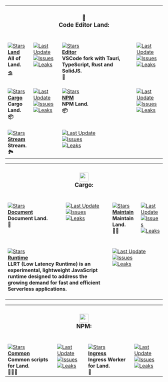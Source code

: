 <table><tr><td colspan=4><h3 align=center><picture></picture>🌄<br>Code Editor Land:<br></h3></td></tr><tr><td colspan=1 valign=top><br><a href=https://github.com/CodeEditorLand/Property target=_blank><picture><source media="(prefers-color-scheme: dark)" srcset="https://img.shields.io/github/stars/CodeEditorLand/Property?label=stars&#38;logo=github&#38;color=black&#38;labelColor=black&#38;logoColor=white&#38;logoWidth=0&#38;logoColor=black"><source media="(prefers-color-scheme: light)" srcset="https://img.shields.io/github/stars/CodeEditorLand/Property?label=stars&#38;logo=github&#38;color=white&#38;labelColor=white&#38;logoColor=black&#38;logoWidth=0&#38;logoColor=black"><img alt=Stars src="https://img.shields.io/github/stars/CodeEditorLand/Property?label=stars&#38;logo=github&#38;color=black&#38;labelColor=black&#38;logoColor=white&#38;logoWidth=0&#38;logoColor=black"></picture></a><br><a href=https://github.com/CodeEditorLand/Property target=_blank><b>Land</b></a><br><b>All of Land.<br/>⛱️</b><br></td><td colspan=1 valign=top><br><a href=https://github.com/CodeEditorLand/Property target=_blank><picture><source media="(prefers-color-scheme: dark)" srcset="https://img.shields.io/github/last-commit/CodeEditorLand/Property?label=Last%20Update&#38;color=black&#38;labelColor=black&#38;logoColor=white&#38;logoWidth=0"><source media="(prefers-color-scheme: light)" srcset="https://img.shields.io/github/last-commit/CodeEditorLand/Property?label=Last%20Update&#38;color=white&#38;labelColor=white&#38;logoColor=black&#38;logoWidth=0"><img alt="Last Update" src="https://img.shields.io/github/last-commit/CodeEditorLand/Property?label=Last%20Update&#38;color=black&#38;labelColor=black&#38;logoColor=white&#38;logoWidth=0" title="Last Update"></picture></a><br><a href=https://github.com/CodeEditorLand/Property target=_blank><picture><source media="(prefers-color-scheme: dark)" srcset="https://img.shields.io/github/issues/CodeEditorLand/Property?label=Issues&#38;color=black&#38;labelColor=black&#38;logoColor=white&#38;logoWidth=0"><source media="(prefers-color-scheme: light)" srcset="https://img.shields.io/github/issues/CodeEditorLand/Property?label=Issues&#38;color=white&#38;labelColor=white&#38;logoColor=black&#38;logoWidth=0"><img alt=Issues src="https://img.shields.io/github/issues/CodeEditorLand/Property?label=Issues&#38;color=black&#38;labelColor=black&#38;logoColor=white&#38;logoWidth=0" title=Issues></picture></a><br><a href=https://github.com/CodeEditorLand/Property target=_blank><picture><source media="(prefers-color-scheme: dark)" srcset="https://img.shields.io/github/downloads/CodeEditorLand/Property/total?label=Leaks&#38;color=black&#38;labelColor=black&#38;logoColor=white&#38;logoWidth=0"><source media="(prefers-color-scheme: light)" srcset="https://img.shields.io/github/downloads/CodeEditorLand/Property/total?label=Leaks&#38;color=white&#38;labelColor=white&#38;logoColor=black&#38;logoWidth=0"><img alt=Leaks src="https://img.shields.io/github/downloads/CodeEditorLand/Property/total?label=Leaks&#38;color=black&#38;labelColor=black&#38;logoColor=white&#38;logoWidth=0" title=Leaks></picture></a><br><br></td><td colspan=1 valign=top><br><a href=https://github.com/CodeEditorLand/Editor target=_blank><picture><source media="(prefers-color-scheme: dark)" srcset="https://img.shields.io/github/stars/CodeEditorLand/Editor?label=stars&#38;logo=github&#38;color=black&#38;labelColor=black&#38;logoColor=white&#38;logoWidth=0&#38;logoColor=black"><source media="(prefers-color-scheme: light)" srcset="https://img.shields.io/github/stars/CodeEditorLand/Editor?label=stars&#38;logo=github&#38;color=white&#38;labelColor=white&#38;logoColor=black&#38;logoWidth=0&#38;logoColor=black"><img alt=Stars src="https://img.shields.io/github/stars/CodeEditorLand/Editor?label=stars&#38;logo=github&#38;color=black&#38;labelColor=black&#38;logoColor=white&#38;logoWidth=0&#38;logoColor=black"></picture></a><br><a href=https://github.com/CodeEditorLand/Editor target=_blank><b>Editor</b></a><br><b>VSCode fork with Tauri, TypeScript, Rust and SolidJS.<br/>🌄</b><br></td><td colspan=1 valign=top><br><a href=https://github.com/CodeEditorLand/Editor target=_blank><picture><source media="(prefers-color-scheme: dark)" srcset="https://img.shields.io/github/last-commit/CodeEditorLand/Editor?label=Last%20Update&#38;color=black&#38;labelColor=black&#38;logoColor=white&#38;logoWidth=0"><source media="(prefers-color-scheme: light)" srcset="https://img.shields.io/github/last-commit/CodeEditorLand/Editor?label=Last%20Update&#38;color=white&#38;labelColor=white&#38;logoColor=black&#38;logoWidth=0"><img alt="Last Update" src="https://img.shields.io/github/last-commit/CodeEditorLand/Editor?label=Last%20Update&#38;color=black&#38;labelColor=black&#38;logoColor=white&#38;logoWidth=0" title="Last Update"></picture></a><br><a href=https://github.com/CodeEditorLand/Editor target=_blank><picture><source media="(prefers-color-scheme: dark)" srcset="https://img.shields.io/github/issues/CodeEditorLand/Editor?label=Issues&#38;color=black&#38;labelColor=black&#38;logoColor=white&#38;logoWidth=0"><source media="(prefers-color-scheme: light)" srcset="https://img.shields.io/github/issues/CodeEditorLand/Editor?label=Issues&#38;color=white&#38;labelColor=white&#38;logoColor=black&#38;logoWidth=0"><img alt=Issues src="https://img.shields.io/github/issues/CodeEditorLand/Editor?label=Issues&#38;color=black&#38;labelColor=black&#38;logoColor=white&#38;logoWidth=0" title=Issues></picture></a><br><a href=https://github.com/CodeEditorLand/Editor target=_blank><picture><source media="(prefers-color-scheme: dark)" srcset="https://img.shields.io/github/downloads/CodeEditorLand/Editor/total?label=Leaks&#38;color=black&#38;labelColor=black&#38;logoColor=white&#38;logoWidth=0"><source media="(prefers-color-scheme: light)" srcset="https://img.shields.io/github/downloads/CodeEditorLand/Editor/total?label=Leaks&#38;color=white&#38;labelColor=white&#38;logoColor=black&#38;logoWidth=0"><img alt=Leaks src="https://img.shields.io/github/downloads/CodeEditorLand/Editor/total?label=Leaks&#38;color=black&#38;labelColor=black&#38;logoColor=white&#38;logoWidth=0" title=Leaks></picture></a><br><br></td></tr><tr><td colspan=1 valign=top><br><a href=https://github.com/CodeEditorLand/Cargo target=_blank><picture><source media="(prefers-color-scheme: dark)" srcset="https://img.shields.io/github/stars/CodeEditorLand/Cargo?label=stars&#38;logo=github&#38;color=black&#38;labelColor=black&#38;logoColor=white&#38;logoWidth=0&#38;logoColor=black"><source media="(prefers-color-scheme: light)" srcset="https://img.shields.io/github/stars/CodeEditorLand/Cargo?label=stars&#38;logo=github&#38;color=white&#38;labelColor=white&#38;logoColor=black&#38;logoWidth=0&#38;logoColor=black"><img alt=Stars src="https://img.shields.io/github/stars/CodeEditorLand/Cargo?label=stars&#38;logo=github&#38;color=black&#38;labelColor=black&#38;logoColor=white&#38;logoWidth=0&#38;logoColor=black"></picture></a><br><a href=https://github.com/CodeEditorLand/Cargo target=_blank><b>Cargo</b></a><br><b>Cargo Land.<br/>📦</b><br></td><td colspan=1 valign=top><br><a href=https://github.com/CodeEditorLand/Cargo target=_blank><picture><source media="(prefers-color-scheme: dark)" srcset="https://img.shields.io/github/last-commit/CodeEditorLand/Cargo?label=Last%20Update&#38;color=black&#38;labelColor=black&#38;logoColor=white&#38;logoWidth=0"><source media="(prefers-color-scheme: light)" srcset="https://img.shields.io/github/last-commit/CodeEditorLand/Cargo?label=Last%20Update&#38;color=white&#38;labelColor=white&#38;logoColor=black&#38;logoWidth=0"><img alt="Last Update" src="https://img.shields.io/github/last-commit/CodeEditorLand/Cargo?label=Last%20Update&#38;color=black&#38;labelColor=black&#38;logoColor=white&#38;logoWidth=0" title="Last Update"></picture></a><br><a href=https://github.com/CodeEditorLand/Cargo target=_blank><picture><source media="(prefers-color-scheme: dark)" srcset="https://img.shields.io/github/issues/CodeEditorLand/Cargo?label=Issues&#38;color=black&#38;labelColor=black&#38;logoColor=white&#38;logoWidth=0"><source media="(prefers-color-scheme: light)" srcset="https://img.shields.io/github/issues/CodeEditorLand/Cargo?label=Issues&#38;color=white&#38;labelColor=white&#38;logoColor=black&#38;logoWidth=0"><img alt=Issues src="https://img.shields.io/github/issues/CodeEditorLand/Cargo?label=Issues&#38;color=black&#38;labelColor=black&#38;logoColor=white&#38;logoWidth=0" title=Issues></picture></a><br><a href=https://github.com/CodeEditorLand/Cargo target=_blank><picture><source media="(prefers-color-scheme: dark)" srcset="https://img.shields.io/github/downloads/CodeEditorLand/Cargo/total?label=Leaks&#38;color=black&#38;labelColor=black&#38;logoColor=white&#38;logoWidth=0"><source media="(prefers-color-scheme: light)" srcset="https://img.shields.io/github/downloads/CodeEditorLand/Cargo/total?label=Leaks&#38;color=white&#38;labelColor=white&#38;logoColor=black&#38;logoWidth=0"><img alt=Leaks src="https://img.shields.io/github/downloads/CodeEditorLand/Cargo/total?label=Leaks&#38;color=black&#38;labelColor=black&#38;logoColor=white&#38;logoWidth=0" title=Leaks></picture></a><br><br></td><td colspan=1 valign=top><br><a href=https://github.com/CodeEditorLand/NPM target=_blank><picture><source media="(prefers-color-scheme: dark)" srcset="https://img.shields.io/github/stars/CodeEditorLand/NPM?label=stars&#38;logo=github&#38;color=black&#38;labelColor=black&#38;logoColor=white&#38;logoWidth=0&#38;logoColor=black"><source media="(prefers-color-scheme: light)" srcset="https://img.shields.io/github/stars/CodeEditorLand/NPM?label=stars&#38;logo=github&#38;color=white&#38;labelColor=white&#38;logoColor=black&#38;logoWidth=0&#38;logoColor=black"><img alt=Stars src="https://img.shields.io/github/stars/CodeEditorLand/NPM?label=stars&#38;logo=github&#38;color=black&#38;labelColor=black&#38;logoColor=white&#38;logoWidth=0&#38;logoColor=black"></picture></a><br><a href=https://github.com/CodeEditorLand/NPM target=_blank><b>NPM</b></a><br><b>NPM Land.<br/>📦</b><br></td><td colspan=1 valign=top><br><a href=https://github.com/CodeEditorLand/NPM target=_blank><picture><source media="(prefers-color-scheme: dark)" srcset="https://img.shields.io/github/last-commit/CodeEditorLand/NPM?label=Last%20Update&#38;color=black&#38;labelColor=black&#38;logoColor=white&#38;logoWidth=0"><source media="(prefers-color-scheme: light)" srcset="https://img.shields.io/github/last-commit/CodeEditorLand/NPM?label=Last%20Update&#38;color=white&#38;labelColor=white&#38;logoColor=black&#38;logoWidth=0"><img alt="Last Update" src="https://img.shields.io/github/last-commit/CodeEditorLand/NPM?label=Last%20Update&#38;color=black&#38;labelColor=black&#38;logoColor=white&#38;logoWidth=0" title="Last Update"></picture></a><br><a href=https://github.com/CodeEditorLand/NPM target=_blank><picture><source media="(prefers-color-scheme: dark)" srcset="https://img.shields.io/github/issues/CodeEditorLand/NPM?label=Issues&#38;color=black&#38;labelColor=black&#38;logoColor=white&#38;logoWidth=0"><source media="(prefers-color-scheme: light)" srcset="https://img.shields.io/github/issues/CodeEditorLand/NPM?label=Issues&#38;color=white&#38;labelColor=white&#38;logoColor=black&#38;logoWidth=0"><img alt=Issues src="https://img.shields.io/github/issues/CodeEditorLand/NPM?label=Issues&#38;color=black&#38;labelColor=black&#38;logoColor=white&#38;logoWidth=0" title=Issues></picture></a><br><a href=https://github.com/CodeEditorLand/NPM target=_blank><picture><source media="(prefers-color-scheme: dark)" srcset="https://img.shields.io/github/downloads/CodeEditorLand/NPM/total?label=Leaks&#38;color=black&#38;labelColor=black&#38;logoColor=white&#38;logoWidth=0"><source media="(prefers-color-scheme: light)" srcset="https://img.shields.io/github/downloads/CodeEditorLand/NPM/total?label=Leaks&#38;color=white&#38;labelColor=white&#38;logoColor=black&#38;logoWidth=0"><img alt=Leaks src="https://img.shields.io/github/downloads/CodeEditorLand/NPM/total?label=Leaks&#38;color=black&#38;labelColor=black&#38;logoColor=white&#38;logoWidth=0" title=Leaks></picture></a><br><br></td></tr><tr><td colspan=2 valign=top><br><a href=https://github.com/CodeEditorLand/Stream target=_blank><picture><source media="(prefers-color-scheme: dark)" srcset="https://img.shields.io/github/stars/CodeEditorLand/Stream?label=stars&#38;logo=github&#38;color=black&#38;labelColor=black&#38;logoColor=white&#38;logoWidth=0&#38;logoColor=black"><source media="(prefers-color-scheme: light)" srcset="https://img.shields.io/github/stars/CodeEditorLand/Stream?label=stars&#38;logo=github&#38;color=white&#38;labelColor=white&#38;logoColor=black&#38;logoWidth=0&#38;logoColor=black"><img alt=Stars src="https://img.shields.io/github/stars/CodeEditorLand/Stream?label=stars&#38;logo=github&#38;color=black&#38;labelColor=black&#38;logoColor=white&#38;logoWidth=0&#38;logoColor=black"></picture></a><br><a href=https://github.com/CodeEditorLand/Stream target=_blank><b>Stream</b></a><br><b>Stream.<br/>🏞️</b><br></td><td colspan=2 valign=top><br><a href=https://github.com/CodeEditorLand/Stream target=_blank><picture><source media="(prefers-color-scheme: dark)" srcset="https://img.shields.io/github/last-commit/CodeEditorLand/Stream?label=Last%20Update&#38;color=black&#38;labelColor=black&#38;logoColor=white&#38;logoWidth=0"><source media="(prefers-color-scheme: light)" srcset="https://img.shields.io/github/last-commit/CodeEditorLand/Stream?label=Last%20Update&#38;color=white&#38;labelColor=white&#38;logoColor=black&#38;logoWidth=0"><img alt="Last Update" src="https://img.shields.io/github/last-commit/CodeEditorLand/Stream?label=Last%20Update&#38;color=black&#38;labelColor=black&#38;logoColor=white&#38;logoWidth=0" title="Last Update"></picture></a><br><a href=https://github.com/CodeEditorLand/Stream target=_blank><picture><source media="(prefers-color-scheme: dark)" srcset="https://img.shields.io/github/issues/CodeEditorLand/Stream?label=Issues&#38;color=black&#38;labelColor=black&#38;logoColor=white&#38;logoWidth=0"><source media="(prefers-color-scheme: light)" srcset="https://img.shields.io/github/issues/CodeEditorLand/Stream?label=Issues&#38;color=white&#38;labelColor=white&#38;logoColor=black&#38;logoWidth=0"><img alt=Issues src="https://img.shields.io/github/issues/CodeEditorLand/Stream?label=Issues&#38;color=black&#38;labelColor=black&#38;logoColor=white&#38;logoWidth=0" title=Issues></picture></a><br><a href=https://github.com/CodeEditorLand/Stream target=_blank><picture><source media="(prefers-color-scheme: dark)" srcset="https://img.shields.io/github/downloads/CodeEditorLand/Stream/total?label=Leaks&#38;color=black&#38;labelColor=black&#38;logoColor=white&#38;logoWidth=0"><source media="(prefers-color-scheme: light)" srcset="https://img.shields.io/github/downloads/CodeEditorLand/Stream/total?label=Leaks&#38;color=white&#38;labelColor=white&#38;logoColor=black&#38;logoWidth=0"><img alt=Leaks src="https://img.shields.io/github/downloads/CodeEditorLand/Stream/total?label=Leaks&#38;color=black&#38;labelColor=black&#38;logoColor=white&#38;logoWidth=0" title=Leaks></picture></a><br><br></td></tr></table><table><tr><td colspan=4><h3 align=center><picture><source media="(prefers-color-scheme: dark)" srcset=https://nikolahristov.tech/Image/GitHub/Cargo-Logo-Small.png><source media="(prefers-color-scheme: light)" srcset=https://nikolahristov.tech/Image/GitHub/Cargo-Logo-Small.png><img alt="" src=https://nikolahristov.tech/Image/GitHub/Cargo-Logo-Small.png width=28></picture><br>Cargo:<br></h3></td></tr><tr><td colspan=1 valign=top><br><a href=https://github.com/CodeEditorLand/CargoDocument target=_blank><picture><source media="(prefers-color-scheme: dark)" srcset="https://img.shields.io/github/stars/CodeEditorLand/CargoDocument?label=stars&#38;logo=github&#38;color=black&#38;labelColor=black&#38;logoColor=white&#38;logoWidth=0&#38;logoColor=black"><source media="(prefers-color-scheme: light)" srcset="https://img.shields.io/github/stars/CodeEditorLand/CargoDocument?label=stars&#38;logo=github&#38;color=white&#38;labelColor=white&#38;logoColor=black&#38;logoWidth=0&#38;logoColor=black"><img alt=Stars src="https://img.shields.io/github/stars/CodeEditorLand/CargoDocument?label=stars&#38;logo=github&#38;color=black&#38;labelColor=black&#38;logoColor=white&#38;logoWidth=0&#38;logoColor=black"></picture></a><br><a href=https://github.com/CodeEditorLand/CargoDocument target=_blank><b>Document</b></a><br><b>Document Land.<br/>📜</b><br></td><td colspan=1 valign=top><br><a href=https://github.com/CodeEditorLand/CargoDocument target=_blank><picture><source media="(prefers-color-scheme: dark)" srcset="https://img.shields.io/github/last-commit/CodeEditorLand/CargoDocument?label=Last%20Update&#38;color=black&#38;labelColor=black&#38;logoColor=white&#38;logoWidth=0"><source media="(prefers-color-scheme: light)" srcset="https://img.shields.io/github/last-commit/CodeEditorLand/CargoDocument?label=Last%20Update&#38;color=white&#38;labelColor=white&#38;logoColor=black&#38;logoWidth=0"><img alt="Last Update" src="https://img.shields.io/github/last-commit/CodeEditorLand/CargoDocument?label=Last%20Update&#38;color=black&#38;labelColor=black&#38;logoColor=white&#38;logoWidth=0" title="Last Update"></picture></a><br><a href=https://github.com/CodeEditorLand/CargoDocument target=_blank><picture><source media="(prefers-color-scheme: dark)" srcset="https://img.shields.io/github/issues/CodeEditorLand/CargoDocument?label=Issues&#38;color=black&#38;labelColor=black&#38;logoColor=white&#38;logoWidth=0"><source media="(prefers-color-scheme: light)" srcset="https://img.shields.io/github/issues/CodeEditorLand/CargoDocument?label=Issues&#38;color=white&#38;labelColor=white&#38;logoColor=black&#38;logoWidth=0"><img alt=Issues src="https://img.shields.io/github/issues/CodeEditorLand/CargoDocument?label=Issues&#38;color=black&#38;labelColor=black&#38;logoColor=white&#38;logoWidth=0" title=Issues></picture></a><br><a href=https://github.com/CodeEditorLand/CargoDocument target=_blank><picture><source media="(prefers-color-scheme: dark)" srcset="https://img.shields.io/github/downloads/CodeEditorLand/CargoDocument/total?label=Leaks&#38;color=black&#38;labelColor=black&#38;logoColor=white&#38;logoWidth=0"><source media="(prefers-color-scheme: light)" srcset="https://img.shields.io/github/downloads/CodeEditorLand/CargoDocument/total?label=Leaks&#38;color=white&#38;labelColor=white&#38;logoColor=black&#38;logoWidth=0"><img alt=Leaks src="https://img.shields.io/github/downloads/CodeEditorLand/CargoDocument/total?label=Leaks&#38;color=black&#38;labelColor=black&#38;logoColor=white&#38;logoWidth=0" title=Leaks></picture></a><br><br></td><td colspan=1 valign=top><br><a href=https://github.com/CodeEditorLand/CargoMaintain target=_blank><picture><source media="(prefers-color-scheme: dark)" srcset="https://img.shields.io/github/stars/CodeEditorLand/CargoMaintain?label=stars&#38;logo=github&#38;color=black&#38;labelColor=black&#38;logoColor=white&#38;logoWidth=0&#38;logoColor=black"><source media="(prefers-color-scheme: light)" srcset="https://img.shields.io/github/stars/CodeEditorLand/CargoMaintain?label=stars&#38;logo=github&#38;color=white&#38;labelColor=white&#38;logoColor=black&#38;logoWidth=0&#38;logoColor=black"><img alt=Stars src="https://img.shields.io/github/stars/CodeEditorLand/CargoMaintain?label=stars&#38;logo=github&#38;color=black&#38;labelColor=black&#38;logoColor=white&#38;logoWidth=0&#38;logoColor=black"></picture></a><br><a href=https://github.com/CodeEditorLand/CargoMaintain target=_blank><b>Maintain</b></a><br><b>Maintain Land.<br/>🤸🏽</b><br></td><td colspan=1 valign=top><br><a href=https://github.com/CodeEditorLand/CargoMaintain target=_blank><picture><source media="(prefers-color-scheme: dark)" srcset="https://img.shields.io/github/last-commit/CodeEditorLand/CargoMaintain?label=Last%20Update&#38;color=black&#38;labelColor=black&#38;logoColor=white&#38;logoWidth=0"><source media="(prefers-color-scheme: light)" srcset="https://img.shields.io/github/last-commit/CodeEditorLand/CargoMaintain?label=Last%20Update&#38;color=white&#38;labelColor=white&#38;logoColor=black&#38;logoWidth=0"><img alt="Last Update" src="https://img.shields.io/github/last-commit/CodeEditorLand/CargoMaintain?label=Last%20Update&#38;color=black&#38;labelColor=black&#38;logoColor=white&#38;logoWidth=0" title="Last Update"></picture></a><br><a href=https://github.com/CodeEditorLand/CargoMaintain target=_blank><picture><source media="(prefers-color-scheme: dark)" srcset="https://img.shields.io/github/issues/CodeEditorLand/CargoMaintain?label=Issues&#38;color=black&#38;labelColor=black&#38;logoColor=white&#38;logoWidth=0"><source media="(prefers-color-scheme: light)" srcset="https://img.shields.io/github/issues/CodeEditorLand/CargoMaintain?label=Issues&#38;color=white&#38;labelColor=white&#38;logoColor=black&#38;logoWidth=0"><img alt=Issues src="https://img.shields.io/github/issues/CodeEditorLand/CargoMaintain?label=Issues&#38;color=black&#38;labelColor=black&#38;logoColor=white&#38;logoWidth=0" title=Issues></picture></a><br><a href=https://github.com/CodeEditorLand/CargoMaintain target=_blank><picture><source media="(prefers-color-scheme: dark)" srcset="https://img.shields.io/github/downloads/CodeEditorLand/CargoMaintain/total?label=Leaks&#38;color=black&#38;labelColor=black&#38;logoColor=white&#38;logoWidth=0"><source media="(prefers-color-scheme: light)" srcset="https://img.shields.io/github/downloads/CodeEditorLand/CargoMaintain/total?label=Leaks&#38;color=white&#38;labelColor=white&#38;logoColor=black&#38;logoWidth=0"><img alt=Leaks src="https://img.shields.io/github/downloads/CodeEditorLand/CargoMaintain/total?label=Leaks&#38;color=black&#38;labelColor=black&#38;logoColor=white&#38;logoWidth=0" title=Leaks></picture></a><br><br></td></tr><tr><td colspan=2 valign=top><br><a href=https://github.com/CodeEditorLand/CargoRuntime target=_blank><picture><source media="(prefers-color-scheme: dark)" srcset="https://img.shields.io/github/stars/CodeEditorLand/CargoRuntime?label=stars&#38;logo=github&#38;color=black&#38;labelColor=black&#38;logoColor=white&#38;logoWidth=0&#38;logoColor=black"><source media="(prefers-color-scheme: light)" srcset="https://img.shields.io/github/stars/CodeEditorLand/CargoRuntime?label=stars&#38;logo=github&#38;color=white&#38;labelColor=white&#38;logoColor=black&#38;logoWidth=0&#38;logoColor=black"><img alt=Stars src="https://img.shields.io/github/stars/CodeEditorLand/CargoRuntime?label=stars&#38;logo=github&#38;color=black&#38;labelColor=black&#38;logoColor=white&#38;logoWidth=0&#38;logoColor=black"></picture></a><br><a href=https://github.com/CodeEditorLand/CargoRuntime target=_blank><b>Runtime</b></a><br><b>LLRT (Low Latency Runtime) is an experimental, lightweight JavaScript runtime designed to address the growing demand for fast and efficient Serverless applications.<br/></b><br></td><td colspan=2 valign=top><br><a href=https://github.com/CodeEditorLand/CargoRuntime target=_blank><picture><source media="(prefers-color-scheme: dark)" srcset="https://img.shields.io/github/last-commit/CodeEditorLand/CargoRuntime?label=Last%20Update&#38;color=black&#38;labelColor=black&#38;logoColor=white&#38;logoWidth=0"><source media="(prefers-color-scheme: light)" srcset="https://img.shields.io/github/last-commit/CodeEditorLand/CargoRuntime?label=Last%20Update&#38;color=white&#38;labelColor=white&#38;logoColor=black&#38;logoWidth=0"><img alt="Last Update" src="https://img.shields.io/github/last-commit/CodeEditorLand/CargoRuntime?label=Last%20Update&#38;color=black&#38;labelColor=black&#38;logoColor=white&#38;logoWidth=0" title="Last Update"></picture></a><br><a href=https://github.com/CodeEditorLand/CargoRuntime target=_blank><picture><source media="(prefers-color-scheme: dark)" srcset="https://img.shields.io/github/issues/CodeEditorLand/CargoRuntime?label=Issues&#38;color=black&#38;labelColor=black&#38;logoColor=white&#38;logoWidth=0"><source media="(prefers-color-scheme: light)" srcset="https://img.shields.io/github/issues/CodeEditorLand/CargoRuntime?label=Issues&#38;color=white&#38;labelColor=white&#38;logoColor=black&#38;logoWidth=0"><img alt=Issues src="https://img.shields.io/github/issues/CodeEditorLand/CargoRuntime?label=Issues&#38;color=black&#38;labelColor=black&#38;logoColor=white&#38;logoWidth=0" title=Issues></picture></a><br><a href=https://github.com/CodeEditorLand/CargoRuntime target=_blank><picture><source media="(prefers-color-scheme: dark)" srcset="https://img.shields.io/github/downloads/CodeEditorLand/CargoRuntime/total?label=Leaks&#38;color=black&#38;labelColor=black&#38;logoColor=white&#38;logoWidth=0"><source media="(prefers-color-scheme: light)" srcset="https://img.shields.io/github/downloads/CodeEditorLand/CargoRuntime/total?label=Leaks&#38;color=white&#38;labelColor=white&#38;logoColor=black&#38;logoWidth=0"><img alt=Leaks src="https://img.shields.io/github/downloads/CodeEditorLand/CargoRuntime/total?label=Leaks&#38;color=black&#38;labelColor=black&#38;logoColor=white&#38;logoWidth=0" title=Leaks></picture></a><br><br></td></tr></table><table><tr><td colspan=4><h3 align=center><picture><source media="(prefers-color-scheme: dark)" srcset=https://nikolahristov.tech/Image/GitHub/Npm-logo.svg><source media="(prefers-color-scheme: light)" srcset=https://nikolahristov.tech/Image/GitHub/Npm-logo.svg><img alt="" src=https://nikolahristov.tech/Image/GitHub/Npm-logo.svg width=28></picture><br>NPM:<br></h3></td></tr><tr><td colspan=1 valign=top><br><a href=https://github.com/CodeEditorLand/NPMCommon target=_blank><picture><source media="(prefers-color-scheme: dark)" srcset="https://img.shields.io/github/stars/CodeEditorLand/NPMCommon?label=stars&#38;logo=github&#38;color=black&#38;labelColor=black&#38;logoColor=white&#38;logoWidth=0&#38;logoColor=black"><source media="(prefers-color-scheme: light)" srcset="https://img.shields.io/github/stars/CodeEditorLand/NPMCommon?label=stars&#38;logo=github&#38;color=white&#38;labelColor=white&#38;logoColor=black&#38;logoWidth=0&#38;logoColor=black"><img alt=Stars src="https://img.shields.io/github/stars/CodeEditorLand/NPMCommon?label=stars&#38;logo=github&#38;color=black&#38;labelColor=black&#38;logoColor=white&#38;logoWidth=0&#38;logoColor=black"></picture></a><br><a href=https://github.com/CodeEditorLand/NPMCommon target=_blank><b>Common</b></a><br><b>Common scripts for Land.<br/>👨🏻‍🔧</b><br></td><td colspan=1 valign=top><br><a href=https://github.com/CodeEditorLand/NPMCommon target=_blank><picture><source media="(prefers-color-scheme: dark)" srcset="https://img.shields.io/github/last-commit/CodeEditorLand/NPMCommon?label=Last%20Update&#38;color=black&#38;labelColor=black&#38;logoColor=white&#38;logoWidth=0"><source media="(prefers-color-scheme: light)" srcset="https://img.shields.io/github/last-commit/CodeEditorLand/NPMCommon?label=Last%20Update&#38;color=white&#38;labelColor=white&#38;logoColor=black&#38;logoWidth=0"><img alt="Last Update" src="https://img.shields.io/github/last-commit/CodeEditorLand/NPMCommon?label=Last%20Update&#38;color=black&#38;labelColor=black&#38;logoColor=white&#38;logoWidth=0" title="Last Update"></picture></a><br><a href=https://github.com/CodeEditorLand/NPMCommon target=_blank><picture><source media="(prefers-color-scheme: dark)" srcset="https://img.shields.io/github/issues/CodeEditorLand/NPMCommon?label=Issues&#38;color=black&#38;labelColor=black&#38;logoColor=white&#38;logoWidth=0"><source media="(prefers-color-scheme: light)" srcset="https://img.shields.io/github/issues/CodeEditorLand/NPMCommon?label=Issues&#38;color=white&#38;labelColor=white&#38;logoColor=black&#38;logoWidth=0"><img alt=Issues src="https://img.shields.io/github/issues/CodeEditorLand/NPMCommon?label=Issues&#38;color=black&#38;labelColor=black&#38;logoColor=white&#38;logoWidth=0" title=Issues></picture></a><br><a href=https://github.com/CodeEditorLand/NPMCommon target=_blank><picture><source media="(prefers-color-scheme: dark)" srcset="https://img.shields.io/github/downloads/CodeEditorLand/NPMCommon/total?label=Leaks&#38;color=black&#38;labelColor=black&#38;logoColor=white&#38;logoWidth=0"><source media="(prefers-color-scheme: light)" srcset="https://img.shields.io/github/downloads/CodeEditorLand/NPMCommon/total?label=Leaks&#38;color=white&#38;labelColor=white&#38;logoColor=black&#38;logoWidth=0"><img alt=Leaks src="https://img.shields.io/github/downloads/CodeEditorLand/NPMCommon/total?label=Leaks&#38;color=black&#38;labelColor=black&#38;logoColor=white&#38;logoWidth=0" title=Leaks></picture></a><br><br></td><td colspan=1 valign=top><br><a href=https://github.com/CodeEditorLand/NPMIngress target=_blank><picture><source media="(prefers-color-scheme: dark)" srcset="https://img.shields.io/github/stars/CodeEditorLand/NPMIngress?label=stars&#38;logo=github&#38;color=black&#38;labelColor=black&#38;logoColor=white&#38;logoWidth=0&#38;logoColor=black"><source media="(prefers-color-scheme: light)" srcset="https://img.shields.io/github/stars/CodeEditorLand/NPMIngress?label=stars&#38;logo=github&#38;color=white&#38;labelColor=white&#38;logoColor=black&#38;logoWidth=0&#38;logoColor=black"><img alt=Stars src="https://img.shields.io/github/stars/CodeEditorLand/NPMIngress?label=stars&#38;logo=github&#38;color=black&#38;labelColor=black&#38;logoColor=white&#38;logoWidth=0&#38;logoColor=black"></picture></a><br><a href=https://github.com/CodeEditorLand/NPMIngress target=_blank><b>Ingress</b></a><br><b>Ingress Worker for Land.<br/>💾</b><br></td><td colspan=1 valign=top><br><a href=https://github.com/CodeEditorLand/NPMIngress target=_blank><picture><source media="(prefers-color-scheme: dark)" srcset="https://img.shields.io/github/last-commit/CodeEditorLand/NPMIngress?label=Last%20Update&#38;color=black&#38;labelColor=black&#38;logoColor=white&#38;logoWidth=0"><source media="(prefers-color-scheme: light)" srcset="https://img.shields.io/github/last-commit/CodeEditorLand/NPMIngress?label=Last%20Update&#38;color=white&#38;labelColor=white&#38;logoColor=black&#38;logoWidth=0"><img alt="Last Update" src="https://img.shields.io/github/last-commit/CodeEditorLand/NPMIngress?label=Last%20Update&#38;color=black&#38;labelColor=black&#38;logoColor=white&#38;logoWidth=0" title="Last Update"></picture></a><br><a href=https://github.com/CodeEditorLand/NPMIngress target=_blank><picture><source media="(prefers-color-scheme: dark)" srcset="https://img.shields.io/github/issues/CodeEditorLand/NPMIngress?label=Issues&#38;color=black&#38;labelColor=black&#38;logoColor=white&#38;logoWidth=0"><source media="(prefers-color-scheme: light)" srcset="https://img.shields.io/github/issues/CodeEditorLand/NPMIngress?label=Issues&#38;color=white&#38;labelColor=white&#38;logoColor=black&#38;logoWidth=0"><img alt=Issues src="https://img.shields.io/github/issues/CodeEditorLand/NPMIngress?label=Issues&#38;color=black&#38;labelColor=black&#38;logoColor=white&#38;logoWidth=0" title=Issues></picture></a><br><a href=https://github.com/CodeEditorLand/NPMIngress target=_blank><picture><source media="(prefers-color-scheme: dark)" srcset="https://img.shields.io/github/downloads/CodeEditorLand/NPMIngress/total?label=Leaks&#38;color=black&#38;labelColor=black&#38;logoColor=white&#38;logoWidth=0"><source media="(prefers-color-scheme: light)" srcset="https://img.shields.io/github/downloads/CodeEditorLand/NPMIngress/total?label=Leaks&#38;color=white&#38;labelColor=white&#38;logoColor=black&#38;logoWidth=0"><img alt=Leaks src="https://img.shields.io/github/downloads/CodeEditorLand/NPMIngress/total?label=Leaks&#38;color=black&#38;labelColor=black&#38;logoColor=white&#38;logoWidth=0" title=Leaks></picture></a><br><br></td></tr></table>
